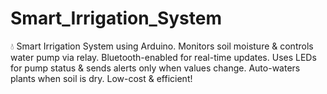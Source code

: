 # Smart_Irrigation_System
💧 Smart Irrigation System using Arduino. Monitors soil moisture &amp; controls water pump via relay. Bluetooth-enabled for real-time updates. Uses LEDs for pump status &amp; sends alerts only when values change. Auto-waters plants when soil is dry. Low-cost &amp; efficient!
